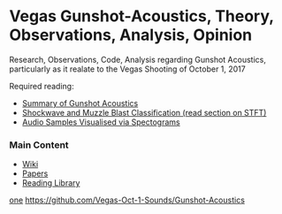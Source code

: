 # Vegas Gunshot-Acoustics, Theory, Observations, Analysis, Opinion
Research, Observations, Code, Analysis regarding Gunshot Acoustics, particularly as it realate to the Vegas Shooting of October 1, 2017

Required reading: 

* [Summary of Gunshot Acoustics](https://github.com/Vegas-Oct-1-Sounds/Gunshot-Acoustics/../Library/Summary%20of%20Gunshot%20Acoustics.pdf)
* [Shockwave and Muzzle Blast Classification (read section on STFT)](../Library/Shockwave%20and%20Muzzle%20Blast%20Classification%20vi%20Joint%20Time%20Frequency%20and%20Wavelet%20Analysis.pdf)
* [Audio Samples Visualised via Spectograms](../Papers/Sound_Samples_With_Spectograms.pdf)

### Main Content

* [Wiki](https://github.com/Vegas-Oct-1-Sounds/Gunshot-Acoustics/wiki)  
* [Papers](../Papers)   
* [Reading Library](../Library)

[one](one)
https://github.com/Vegas-Oct-1-Sounds/Gunshot-Acoustics
